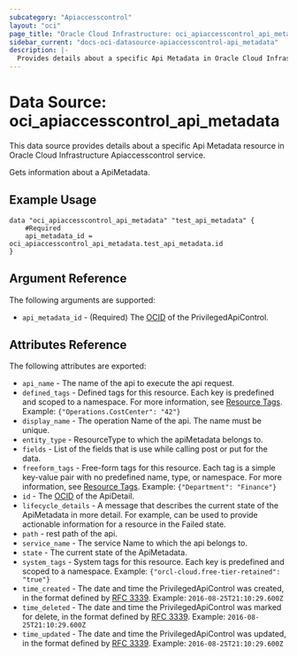 ```yaml
---
subcategory: "Apiaccesscontrol"
layout: "oci"
page_title: "Oracle Cloud Infrastructure: oci_apiaccesscontrol_api_metadata"
sidebar_current: "docs-oci-datasource-apiaccesscontrol-api_metadata"
description: |-
  Provides details about a specific Api Metadata in Oracle Cloud Infrastructure Apiaccesscontrol service
---
```


# Data Source: oci_apiaccesscontrol_api_metadata
This data source provides details about a specific Api Metadata resource in Oracle Cloud Infrastructure Apiaccesscontrol service.

Gets information about a ApiMetadata.

## Example Usage

```hcl
data "oci_apiaccesscontrol_api_metadata" "test_api_metadata" {
	#Required
	api_metadata_id = oci_apiaccesscontrol_api_metadata.test_api_metadata.id
}
```

## Argument Reference

The following arguments are supported:

* `api_metadata_id` - (Required) The [OCID](https://docs.cloud.oracle.com/iaas/Content/General/Concepts/identifiers.htm) of the PrivilegedApiControl.


## Attributes Reference

The following attributes are exported:

* `api_name` - The name of the api to execute the api request.
* `defined_tags` - Defined tags for this resource. Each key is predefined and scoped to a namespace. For more information, see [Resource Tags](https://docs.cloud.oracle.com/iaas/Content/General/Concepts/resourcetags.htm).  Example: `{"Operations.CostCenter": "42"}` 
* `display_name` - The operation Name of the api. The name must be unique.
* `entity_type` - ResourceType to which the apiMetadata belongs to.
* `fields` - List of the fields that is use while calling post or put for the data.
* `freeform_tags` - Free-form tags for this resource. Each tag is a simple key-value pair with no predefined name, type, or namespace. For more information, see [Resource Tags](https://docs.cloud.oracle.com/iaas/Content/General/Concepts/resourcetags.htm).  Example: `{"Department": "Finance"}` 
* `id` - The [OCID](https://docs.cloud.oracle.com/iaas/Content/General/Concepts/identifiers.htm) of the ApiDetail.
* `lifecycle_details` - A message that describes the current state of the ApiMetadata in more detail. For example, can be used to provide actionable information for a resource in the Failed state. 
* `path` - rest path of the api.
* `service_name` - The service Name to which the api belongs to.
* `state` - The current state of the ApiMetadata.
* `system_tags` - System tags for this resource. Each key is predefined and scoped to a namespace.  Example: `{"orcl-cloud.free-tier-retained": "true"}` 
* `time_created` - The date and time the PrivilegedApiControl was created, in the format defined by [RFC 3339](https://tools.ietf.org/html/rfc3339).  Example: `2016-08-25T21:10:29.600Z` 
* `time_deleted` - The date and time the PrivilegedApiControl was marked for delete, in the format defined by [RFC 3339](https://tools.ietf.org/html/rfc3339).  Example: `2016-08-25T21:10:29.600Z` 
* `time_updated` - The date and time the PrivilegedApiControl was updated, in the format defined by [RFC 3339](https://tools.ietf.org/html/rfc3339).  Example: `2016-08-25T21:10:29.600Z` 

